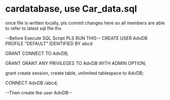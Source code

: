 # cardatabase,  use Car_data.sql
once file is written locally, pls commit changes here so all members are able to refer to latest sql file thx

--Before Execute SQL Script PLS RUN THIS--
CREATE USER AdvDB PROFILE "DEFAULT" IDENTIFIED BY abcd

 GRANT CONNECT TO AdvDB;

 GRANT GRANT ANY PRIVILEGES TO AdvDB WITH ADMIN OPTION; 	

 grant create session, create table, unlimited tablespace to AdvDB;


 CONNECT AdvDB /abcd;

 --Then create the user AdvDB--
